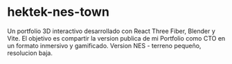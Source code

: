 # hektek-nes-town
Un portfolio 3D interactivo desarrollado con React Three Fiber, Blender y Vite. El objetivo es compartir la version publica de mi Portfolio como CTO en un formato inmersivo y gamificado. Version NES - terreno pequeño, resolucion baja. 
